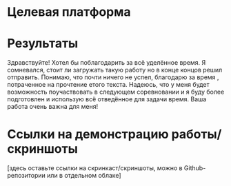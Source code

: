 # Целевая платформа

# Результаты

Здравствуйте! Хотел бы поблагодарить за всё уделённое время. 
Я сомневался, стоит ли загружать такую работу но в конце концов решил отправить. Понимаю, что почти ничего не успел, благодарю за время , потраченное на прочтение етого текста. 
Надеюсь, что у меня будет возможность поучаствовать в следующем соревновании и я буду более подготовлен и использую всё отведённое для задачи время. Ваша работа очень важна для меня!
# Ссылки на демонстрацию работы/скриншоты

[здесь оставьте ссылки на скринкаст/скриншоты, можно в Github-репозитории или в отдельном облаке]
